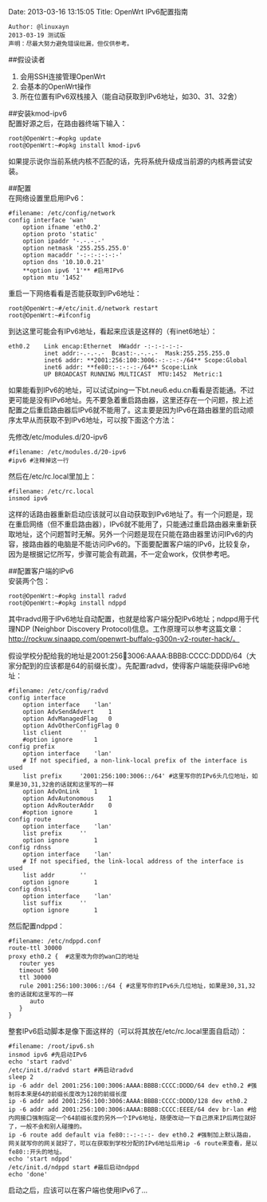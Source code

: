 Date: 2013-03-16 13:15:05
Title: OpenWrt IPv6配置指南  
```
Author: @linuxayn 
2013-03-19 测试版
声明：尽最大努力避免错误纰漏，但仅供参考。
```
##假设读者
1. 会用SSH连接管理OpenWrt  
2. 会基本的OpenWrt操作  
3. 所在位置有IPv6双栈接入（能自动获取到IPv6地址，如30、31、32舍）  

##安装kmod-ipv6  
配置好源之后，在路由器终端下输入：  

    root@OpenWrt:~#opkg update
    root@OpenWrt:~#opkg install kmod-ipv6
如果提示说你当前系统内核不匹配的话，先将系统升级成当前源的内核再尝试安装。  

##配置  
在网络设置里启用IPv6：  
```
#filename: /etc/config/network
config interface 'wan'
	option ifname 'eth0.2'
	option proto 'static'
	option ipaddr '-.-.-.-'
	option netmask '255.255.255.0'
	option macaddr '-:-:-:-:-:-'
	option dns '10.10.0.21'
	**option ipv6 '1'** #启用IPv6
	option mtu '1452'
```
重启一下网络看看是否能获取到IPv6地址：  

    root@OpenWrt:~#/etc/init.d/network restart
    root@OpenWrt:~#ifconfig

到达这里可能会有IPv6地址，看起来应该是这样的（有inet6地址）：  
```
eth0.2    Link encap:Ethernet  HWaddr -:-:-:-:-:-
          inet addr:-.-.-.-  Bcast:-.-.-.-  Mask:255.255.255.0
          inet6 addr: **2001:256:100:3006:-:-:-:-/64** Scope:Global
          inet6 addr: **fe80::-:-:-:-/64** Scope:Link
          UP BROADCAST RUNNING MULTICAST  MTU:1452  Metric:1
```
如果能看到IPv6的地址，可以试试ping一下bt.neu6.edu.cn看看是否能通。不过更可能是没有IPv6地址。先不要急着重启路由器，这里还存在一个问题，按上述配置之后重启路由器后IPv6就不能用了。这主要是因为IPv6在路由器里的启动顺序太早从而获取不到IPv6地址，可以按下面这个方法：

先修改/etc/modules.d/20-ipv6
```
#filename: /etc/modules.d/20-ipv6
#ipv6 #注释掉这一行
```
然后在/etc/rc.local里加上：  
```
#filename: /etc/rc.local
insmod ipv6
```  
这样的话路由器重新启动应该就可以自动获取到IPv6地址了。有一个问题是，现在重启网络（但不重启路由器），IPv6就不能用了，只能通过重启路由器来重新获取地址，这个问题暂时无解。另外一个问题是现在只能在路由器里访问IPv6的内容，接路由器的电脑是不能访问IPv6的。下面要配置客户端的IPv6，比较复杂，因为是根据记忆所写，步骤可能会有疏漏，不一定会work，仅供参考吧。

##配置客户端的IPv6  
安装两个包：  

    root@OpenWrt:~#opkg install radvd
    root@OpenWrt:~#opkg install ndppd

其中radvd用于IPv6地址自动配置，也就是给客户端分配IPv6地址；ndppd用于代理NDP (Neighbor Discovery Protocol)信息。工作原理可以参考这篇文章：http://rockuw.sinaapp.com/openwrt-buffalo-g300n-v2-router-hack/。  

假设学校分配给我的地址是2001:256:100:3006:AAAA:BBBB:CCCC:DDDD/64（大家分配到的应该都是64的前缀长度）。先配置radvd，使得客户端能获得IPv6地址：  
```
#filename: /etc/config/radvd
config interface
	option interface	'lan'
	option AdvSendAdvert	1
	option AdvManagedFlag	0
	option AdvOtherConfigFlag 0
	list client		''
	#option ignore		1
config prefix
	option interface	'lan'
	# If not specified, a non-link-local prefix of the interface is used
	list prefix		'2001:256:100:3006::/64' #这里写你的IPv6头几位地址，如果是30,31,32舍的话就和这里写的一样
	option AdvOnLink	1
	option AdvAutonomous	1
	option AdvRouterAddr	0
	#option ignore		1
config route
	option interface	'lan'
	list prefix		''
	option ignore		1
config rdnss
	option interface	'lan'
	# If not specified, the link-local address of the interface is used
	list addr		''
	option ignore		1
config dnssl
	option interface	'lan'
	list suffix		''
	option ignore		1
```  
然后配置ndppd：  
```
#filename: /etc/ndppd.conf
route-ttl 30000
proxy eth0.2 {  #这里改为你的wan口的地址      
   router yes
   timeout 500
   ttl 30000
   rule 2001:256:100:3006::/64 { #这里写你的IPv6头几位地址，如果是30,31,32舍的话就和这里写的一样
      auto
   }
}
```

整套IPv6启动脚本是像下面这样的（可以将其放在/etc/rc.local里面自启动）：  
```
#filename: /root/ipv6.sh
insmod ipv6 #先启动IPv6
echo 'start radvd'
/etc/init.d/radvd start #再启动radvd
sleep 2
ip -6 addr del 2001:256:100:3006:AAAA:BBBB:CCCC:DDDD/64 dev eth0.2 #强制将本来是64的前缀长度改为128的前缀长度
ip -6 addr add 2001:256:100:3006:AAAA:BBBB:CCCC:DDDD/128 dev eth0.2
ip -6 addr add 2001:256:100:3006:AAAA:BBBB:CCCC:EEEE/64 dev br-lan #给内网接口强制指定一个64前缀长度的另外一个IPv6地址，随便改动一下自己原来IP后两位就好了，一般不会和别人碰撞的。
ip -6 route add default via fe80::-:-:-:- dev eth0.2 #强制加上默认路由，网关就写你的网关就好了，可以在获取到学校分配的IPv6地址后用ip -6 route来查看，是以fe80::开头的地址。
echo 'start ndppd'
/etc/init.d/ndppd start #最后启动ndppd
echo 'done'
```
启动之后，应该可以在客户端也使用IPv6了...